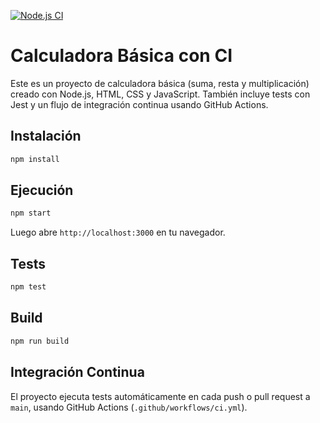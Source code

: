 [![Node.js CI](https://github.com/Matrixas8/ProjectoCalculadora-CI/actions/workflows/ci.yml/badge.svg)](https://github.com/Matrixas8/ProjectoCalculadora-CI/actions/workflows/ci.yml)

# Calculadora Básica con CI

Este es un proyecto de calculadora básica (suma, resta y multiplicación) creado con Node.js, HTML, CSS y JavaScript. También incluye tests con Jest y un flujo de integración continua usando GitHub Actions.

## Instalación

```bash
npm install
```

## Ejecución

```bash
npm start
```

Luego abre `http://localhost:3000` en tu navegador.

## Tests

```bash
npm test
```

## Build

```bash
npm run build
```

## Integración Continua

El proyecto ejecuta tests automáticamente en cada push o pull request a `main`, usando GitHub Actions (`.github/workflows/ci.yml`).
